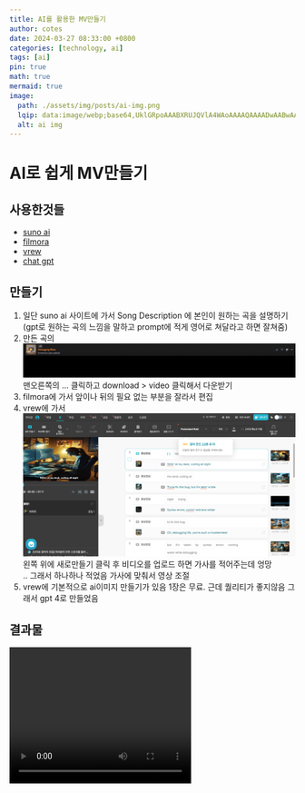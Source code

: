 ```yaml
---
title: AI를 활용한 MV만들기 
author: cotes
date: 2024-03-27 08:33:00 +0800
categories: [technology, ai]
tags: [ai]
pin: true
math: true
mermaid: true
image:
  path: ./assets/img/posts/ai-img.png
  lqip: data:image/webp;base64,UklGRpoAAABXRUJQVlA4WAoAAAAQAAAADwAABwAAQUxQSDIAAAARL0AmbZurmr57yyIiqE8oiG0bejIYEQTgqiDA9vqnsUSI6H+oAERp2HZ65qP/VIAWAFZQOCBCAAAA8AEAnQEqEAAIAAVAfCWkAALp8sF8rgRgAP7o9FDvMCkMde9PK7euH5M1m6VWoDXf2FkP3BqV0ZYbO6NA/VFIAAAA
  alt: ai img 
---
```


# AI로 쉽게 MV만들기

## 사용한것들
- [suno ai](https://www.suno.ai/)
- [filmora](https://filmora.wondershare.kr/thankyou/install-filmora-video-editor.html)
- [vrew](https://vrew.voyagerx.com/en/) 
- [chat gpt](https://chat.openai.com/)


## 만들기

1. 일단 suno ai 사이트에 가서 Song Description 에 본인이 원하는 곡을 설명하기  
(gpt로 원하는 곡의 느낌을 말하고 prompt에 적게 영어로 쳐달라고 하면 잘쳐줌)
2. 만든 곡의 ![alt text](./assets/img/posts/suno.png) 맨오른쪽의 ...  클릭하고 download > video 클릭해서 다운받기
3. filmora에 가서 앞이나 뒤의 필요 없는 부분을 잘라서 편집
4. vrew에 가서 ![alt text](./assets/img/posts/vrew.png) 왼쪽 위에 새로만들기 클릭 후 비디오를 업로드 하면 가사를 적어주는데 엉망  
.. 그래서 하나하나 적었음 가사에 맞춰서 영상 조절
5. vrew에 기본적으로 ai이미지 만들기가 있음 1장은 무료. 근데 퀄리티가 좋지않음 그래서 gpt 4로 만들었음

## 결과물 

<video width="320" height="240" controls>
  <source src="https://youtu.be/BrgSaLbjQKo" type="video/mp4">
</video>